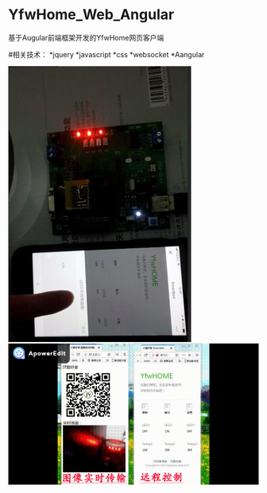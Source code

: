 # YfwHome_Web_Angular
基于Augular前端框架开发的YfwHome网页客户端

#相关技术：
*jquery
*javascript
*css
*websocket
*Aangular

![展示图1](https://github.com/Yangfeiwu/YfwHome_Web_Angular/blob/master/yfwdoc/360%E6%88%AA%E5%9B%BE20190814155926844.jpg)
![展示图2](https://github.com/Yangfeiwu/YfwHome_Web_Angular/blob/master/yfwdoc/yfwhome_angular.gif)
